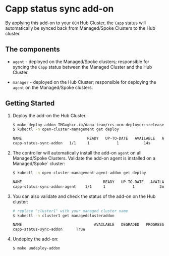 # Capp status sync add-on

By applying this add-on to your `OCM` Hub Cluster, the `Capp` status will automatically be synced back from Managed/Spoke Clusters to the Hub cluster.

## The components

- `agent` - deployed on the Managed/Spoke clusters; responsible for syncing the `Capp` status between the Managed Cluster and the Hub Cluster.

- `manager` - deployed on the Hub Cluster; responsible for deploying the `agent` on the Managed/Spoke clusters.

## Getting Started

1. Deploy the add-on the Hub Cluster.

    ```bash
    $ make deploy-addon IMG=ghcr.io/dana-team/rcs-ocm-deployer:<release>
    $ kubectl -n open-cluster-management get deploy

    NAME                             READY   UP-TO-DATE   AVAILABLE   AGE
    capp-status-sync-addon   1/1     1            1           14s
    ```

2. The controller will automatically install the add-on `agent` on all Managed/Spoke Clusters. Validate the add-on agent is installed on a Managed/Spoke` cluster:

    ```bash
    $ kubectl -n open-cluster-management-agent-addon get deploy

    NAME                                    READY   UP-TO-DATE   AVAILABLE   AGE
    capp-status-sync-addon-agent    1/1     1            1           2m24s
    ```

3. You can also validate and check the status of the add-on on the Hub cluster:

    ```bash
    # replace "cluster1" with your managed cluster name
    $ kubectl -n cluster1 get managedclusteraddon
    
    NAME                                AVAILABLE   DEGRADED   PROGRESSING
    capp-status-sync-addon      True                   
    ```

4. Undeploy the add-on:

    ```bash
    $ make undeploy-addon                
    ```
